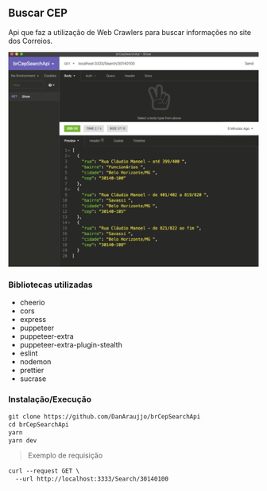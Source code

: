 ## Buscar CEP

Api que faz a utilização de Web Crawlers para buscar informações no site dos Correios.

![](print.png)

### Bibliotecas utilizadas

- cheerio
- cors
- express
- puppeteer
- puppeteer-extra
- puppeteer-extra-plugin-stealth
- eslint
- nodemon
- prettier
- sucrase

### Instalação/Execução

```
git clone https://github.com/DanAraujjo/brCepSearchApi
cd brCepSearchApi
yarn
yarn dev
```

> Exemplo de requisição

```
curl --request GET \
  --url http://localhost:3333/Search/30140100
```
